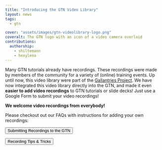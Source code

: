 ```yaml
---
title: "Introducing the GTN Video Library"
layout: news
tags:
  - gtn

cover: "assets/images/gtn-videolibrary-logo.png"
coveralt: The GTN logo with an icon of a video camera overlaid
contributions:
  authorship:
    - shiltemann
    - hexylena
---
```


Many GTN tutorials already have recordings. These recordings were made by members of the community for a variety of (online) training events.
Up until now, this video library were part of the [Gallantries Project](https://gallantries.github.io/).
We have now integrated this video library directly into the GTN, and made it even **easier to add video recordings** to GTN tutorials or slide decks! Just use a Google Form to submit your video recordings!

**We welcome video recordings from everybody!**

Please checkout out our FAQs with instructions for adding your own recordings:

<a href="{% link faqs/gtn/recordings_add.md %}"><button type="button" class="btn btn-info">Submitting Recordings to the GTN</button></a>

<a href="{% link faqs/gtn/recordings_create.md %}"><button type="button" class="btn btn-info">Recording Tips & Tricks</button></a>
